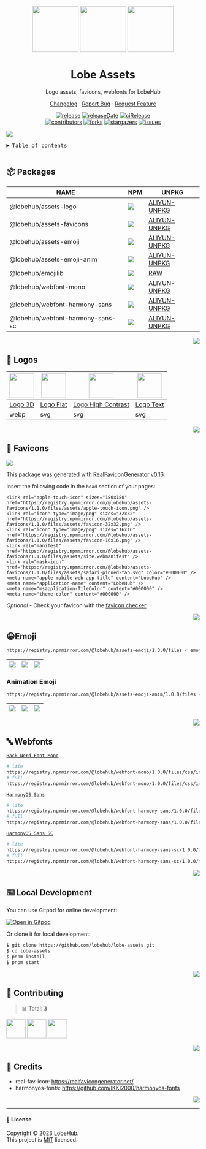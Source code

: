 <a name="readme-top"></a>

<div align="center">

<img height="120" src="https://registry.npmmirror.com/@lobehub/assets-logo/1.0.0/files/assets/logo-3d.webp">
<img height="120" src="https://gw.alipayobjects.com/zos/kitchen/qJ3l3EPsdW/split.svg">
<img height="120" src="https://registry.npmmirror.com/@lobehub/assets-emoji/1.3.0/files/assets/package.webp">

<h1 align="center">Lobe Assets</h1>

Logo assets, favicons, webfonts for LobeHub

[Changelog](./CHANGELOG.md) · [Report Bug][issues-url] · [Request Feature][issues-url]

<!-- SHIELD GROUP -->

[![release][release-shield]][release-url]
[![releaseDate][release-date-shield]][release-date-url]
[![ciRelease][ci-release-shield]][ci-release-url] <br/>
[![contributors][contributors-shield]][contributors-url]
[![forks][forks-shield]][forks-url]
[![stargazers][stargazers-shield]][stargazers-url]
[![issues][issues-shield]][issues-url]

</div>

![](https://raw.githubusercontent.com/andreasbm/readme/master/assets/lines/rainbow.png)

<details>
<summary><kbd>Table of contents</kbd></summary>

#### TOC

- [📦 Packages](#-packages)

- [🤯 Logos](#-logos)

- [💞 Favicons](#-favicons)

- [😀Emoji](#emoji)

  - [Animation Emoji](#animation-emoji)

- [🔤 Webfonts](#-webfonts)

- [⌨️ Local Development](#️-local-development)

- [🤝 Contributing](#-contributing)

- [🔗 Credits](#-credits)

####

</details>

<br />

## 📦 Packages

| NAME                             | NPM                                                                                       | UNPKG                                                |
| -------------------------------- | ----------------------------------------------------------------------------------------- | ---------------------------------------------------- |
| @lobehub/assets-logo             | [![][assets-logo-release]][assets-logo-release-url]                                       | [ALIYUN-UNPKG][assets-logo-unpkg]                    |
| @lobehub/assets-favicons         | [![][assets-favicons-release]][assets-favicons-release-url]                               | [ALIYUN-UNPKG][assets-favicons-unpkg]                |
| @lobehub/assets-emoji            | [![][assets-emoji-release]][assets-emoji-release-url]                                     | [ALIYUN-UNPKG][assets-emoji-unpkg]                   |
| @lobehub/assets-emoji-anim       | [![][assets-emoji-anim-release]][assets-emoji-anim-release-url]                           | [ALIYUN-UNPKG][assets-emoji-anim-unpkg]              |
| @lobehub/emojilib                | [![][emojilib-release]][emojilib-release-url]                                             | [RAW][emojilib-unpkg]                                |
| @lobehub/webfont-mono            | [![][assets-webfont-mono-release]][assets-webfont-mono-release-url]                       | [ALIYUN-UNPKG][assets-webfont-mono-unpkg]            |
| @lobehub/webfont-harmony-sans    | [![][assets-webfont-harmony-sans-release]][assets-webfont-harmony-sans-release-url]       | [ALIYUN-UNPKG][assets-webfont-harmony-sans-unpkg]    |
| @lobehub/webfont-harmony-sans-sc | [![][assets-webfont-harmony-sans-sc-release]][assets-webfont-harmony-sans-sc-release-url] | [ALIYUN-UNPKG][assets-webfont-harmony-sans-sc-unpkg] |

<!-- @lobehub/assets-logo -->

[assets-logo-release]: https://img.shields.io/npm/v/@lobehub/assets-logo?label=%F0%9F%A4%AF%20NPM
[assets-logo-release-url]: https://www.npmjs.com/package/@lobehub/assets-logo
[assets-logo-unpkg]: https://registry.npmmirror.com/@lobehub/assets-logo

<!-- @lobehub/assets-favicons -->

[assets-favicons-release]: https://img.shields.io/npm/v/@lobehub/assets-favicons?label=%F0%9F%A4%AF%20NPM
[assets-favicons-release-url]: https://www.npmjs.com/package/@lobehub/assets-favicons
[assets-favicons-unpkg]: https://registry.npmmirror.com/@lobehub/assets-favicons

<!-- @lobehub/assets-emoji -->

[assets-emoji-release]: https://img.shields.io/npm/v/@lobehub/assets-emoji?label=%F0%9F%A4%AF%20NPM
[assets-emoji-release-url]: https://www.npmjs.com/package/@lobehub/assets-emoji
[assets-emoji-unpkg]: https://registry.npmmirror.com/@lobehub/assets-emoji

<!-- @lobehub/assets-emoji-anim -->

[assets-emoji-anim-release]: https://img.shields.io/npm/v/@lobehub/assets-emoji-anim?label=%F0%9F%A4%AF%20NPM
[assets-emoji-anim-release-url]: https://www.npmjs.com/package/@lobehub/assets-emoji-anim
[assets-emoji-anim-unpkg]: https://registry.npmmirror.com/@lobehub/assets-emoji-anim

<!-- @lobehub/emojilib -->

[emojilib-release]: https://img.shields.io/npm/v/@lobehub/emojilib?label=%F0%9F%A4%AF%20NPM
[emojilib-release-url]: https://www.npmjs.com/package/@lobehub/emojilib
[emojilib-unpkg]: https://raw.githubusercontent.com/lobehub/lobe-assets/master/packages/emojilib/index.json

<!-- @lobehub/webfont-mono -->

[assets-webfont-mono-release]: https://img.shields.io/npm/v/@lobehub/webfont-mono?label=%F0%9F%A4%AF%20NPM
[assets-webfont-mono-release-url]: https://www.npmjs.com/package/@lobehub/webfont-mono
[assets-webfont-mono-unpkg]: https://registry.npmmirror.com/@lobehub/webfont-mono

<!-- @lobehub/webfont-harmony-sans -->

[assets-webfont-harmony-sans-release]: https://img.shields.io/npm/v/@lobehub/webfont-harmony-sans?label=%F0%9F%A4%AF%20NPM
[assets-webfont-harmony-sans-release-url]: https://www.npmjs.com/package/@lobehub/webfont-harmony-sans
[assets-webfont-harmony-sans-unpkg]: https://registry.npmmirror.com/@lobehub/webfont-harmony-sans

<!-- @lobehub/webfont-harmony-sans-sc -->

[assets-webfont-harmony-sans-sc-release]: https://img.shields.io/npm/v/@lobehub/webfont-harmony-sans-sc?label=%F0%9F%A4%AF%20NPM
[assets-webfont-harmony-sans-sc-release-url]: https://www.npmjs.com/package/@lobehub/webfont-harmony-sans-sc
[assets-webfont-harmony-sans-sc-unpkg]: https://registry.npmmirror.com/@lobehub/webfont-harmony-sans-sc

<div align="right">

[![][back-to-top]](#readme-top)

</div>

## 🤯 Logos

| <img src="https://https://registry.npmmirror.com/@lobehub/assets-logo/1.0.0/files/assets/logo-3d.webp" width="64" > | <img src="https://npm.elemecdn.com/@lobehub/assets-logo/assets/logo-flat.svg" width="64" > | <img src="https://npm.elemecdn.com/@lobehub/assets-logo/assets/logo-high-contrast.svg" width="64" > | <img src="https://npm.elemecdn.com/@lobehub/assets-logo/assets/logo-text.svg" width="64" > |
| ------------------------------------------------------------------------------------------------------------------- | ------------------------------------------------------------------------------------------ | --------------------------------------------------------------------------------------------------- | ------------------------------------------------------------------------------------------ |
| [Logo 3D][logo-3d]                                                                                                  | [Logo Flat][logo-flat]                                                                     | [Logo High Contrast][logo-high-contrast]                                                            | [Logo Text][logo-text]                                                                     |
| webp                                                                                                                | svg                                                                                        | svg                                                                                                 | svg                                                                                        |

[logo-3d]: https://https://registry.npmmirror.com/@lobehub/assets-logo/1.1.0/files//assets/logo-3d.webp
[logo-flat]: https://https://registry.npmmirror.com/@lobehub/assets-logo/1.1.0/files//assets/logo-flat.svg
[logo-high-contrast]: https://https://registry.npmmirror.com/@lobehub/assets-logo/1.1.0/files//assets/logo-high-contrast.svg
[logo-text]: https://https://registry.npmmirror.com/@lobehub/assets-logo/1.1.0/files/assets/logo-text.svg

<div align="right">

[![][back-to-top]](#readme-top)

</div>

## 💞 Favicons

![](https://github.com/lobehub/lobe-assets/blob/master/docs/preview.png?raw=true)

This package was generated with [RealFaviconGenerator](https://realfavicongenerator.net/) [v0.16](https://realfavicongenerator.net/change_log#v0.16)

Insert the following code in the `head` section of your pages:

```
<link rel="apple-touch-icon" sizes="180x180" href="https://registry.npmmirror.com/@lobehub/assets-favicons/1.1.0/files/assets/apple-touch-icon.png" />
<link rel="icon" type="image/png" sizes="32x32" href="https://registry.npmmirror.com/@lobehub/assets-favicons/1.1.0/files/assets/favicon-32x32.png" />
<link rel="icon" type="image/png" sizes="16x16" href="https://registry.npmmirror.com/@lobehub/assets-favicons/1.1.0/files/assets/favicon-16x16.png" />
<link rel="manifest" href="https://registry.npmmirror.com/@lobehub/assets-favicons/1.1.0/files/assets/site.webmanifest" />
<link rel="mask-icon" href="https://registry.npmmirror.com/@lobehub/assets-favicons/1.1.0/files/assets/safari-pinned-tab.svg" color="#000000" />
<meta name="apple-mobile-web-app-title" content="LobeHub" />
<meta name="application-name" content="LobeHub" />
<meta name="msapplication-TileColor" content="#000000" />
<meta name="theme-color" content="#000000" />
```

_Optional_ - Check your favicon with the [favicon checker](https://realfavicongenerator.net/favicon_checker)

<div align="right">

[![][back-to-top]](#readme-top)

</div>

## 😀Emoji

```bash
https://registry.npmmirror.com/@lobehub/assets-emoji/1.3.0/files < emoji-name > .webp
```

| ![][emoji-1] | ![][emoji-2] | ![][emoji-3] |
| ------------ | ------------ | ------------ |

[emoji-1]: https://registry.npmmirror.com/@lobehub/assets-emoji/1.3.0/files/assets/face-with-diagonal-mouth.webp
[emoji-2]: https://registry.npmmirror.com/@lobehub/assets-emoji/1.3.0/files/assets/face-with-hand-over-mouth.webp
[emoji-3]: https://registry.npmmirror.com/@lobehub/assets-emoji/1.3.0/files/assets/face-with-peeking-eye.webp

### Animation Emoji

```bash
https://registry.npmmirror.com/@lobehub/assets-emoji-anim/1.0.0/files < emoji-name > .webp
```

| ![][emoji-1] | ![][emoji-2] | ![][emoji-3] |
| ------------ | ------------ | ------------ |

[emoji-anim-1]: https://registry.npmmirror.com/@lobehub/assets-emoji-anim/1.0.0/files/assets/face-with-diagonal-mouth.webp
[emoji-anim-2]: https://registry.npmmirror.com/@lobehub/assets-emoji-anim/1.0.0/files/assets/face-with-hand-over-mouth.webp
[emoji-anim-3]: https://registry.npmmirror.com/@lobehub/assets-emoji-anim/1.0.0/files/files/assets/face-with-peeking-eye.webp

<div align="right">

[![][back-to-top]](#readme-top)

</div>

## 🔤 Webfonts

[`Hack Nerd Font Mono`](https://registry.npmmirror.com/@lobehub/webfont-mono/1.0.0/files/css/index.css)

```sh
# lite
https://registry.npmmirror.com/@lobehub/webfont-mono/1.0.0/files/css/index.css
# full
https://registry.npmmirror.com/@lobehub/webfont-mono/1.0.0/files/css/index-full.css
```

[`HarmonyOS Sans`](https://registry.npmmirror.com/@lobehub/webfont-harmony-sans/1.0.0/files/webfont-harmony-sans/css/index.css)

```sh
# lite
https://registry.npmmirror.com/@lobehub/webfont-harmony-sans/1.0.0/files/css/index.css
# full
https://registry.npmmirror.com/@lobehub/webfont-harmony-sans/1.0.0/files/css/index-full.css
```

[`HarmonyOS Sans SC`](https://registry.npmmirror.com/@lobehub/webfont-harmony-sans-sc/1.0.0/files/css/index.css)

```sh
# lite
https://registry.npmmirror.com/@lobehub/webfont-harmony-sans-sc/1.0.0/files/css/index.css
# full
https://registry.npmmirror.com/@lobehub/webfont-harmony-sans-sc/1.0.0/files/css/index-full.css
```

<div align="right">

[![][back-to-top]](#readme-top)

</div>

## ⌨️ Local Development

You can use Gitpod for online development:

[![Open in Gitpod](https://gitpod.io/button/open-in-gitpod.svg)][gitpod-url]

Or clone it for local development:

```bash
$ git clone https://github.com/lobehub/lobe-assets.git
$ cd lobe-assets
$ pnpm install
$ pnpm start
```

<div align="right">

[![][back-to-top]](#readme-top)

</div>

## 🤝 Contributing

<!-- CONTRIBUTION GROUP -->

> 📊 Total: <kbd>**3**</kbd>

<a href="https://github.com/canisminor1990" title="canisminor1990">
  <img src="https://avatars.githubusercontent.com/u/17870709?v=4" width="50" />
</a>
<a href="https://github.com/actions-user" title="actions-user">
  <img src="https://avatars.githubusercontent.com/u/65916846?v=4" width="50" />
</a>
<a href="https://github.com/apps/dependabot" title="dependabot[bot]">
  <img src="https://avatars.githubusercontent.com/in/29110?v=4" width="50" />
</a>

<!-- CONTRIBUTION END -->

<div align="right">

[![][back-to-top]](#readme-top)

</div>

## 🔗 Credits

- real-fav-icon: <https://realfavicongenerator.net/>
- harmonyos-fonts: <https://github.com/IKKI2000/harmonyos-fonts>

<div align="right">

[![][back-to-top]](#readme-top)

</div>

---

#### 📝 License

Copyright © 2023 [LobeHub][profile-url]. <br />
This project is [MIT](./LICENSE) licensed.

<!-- LINK GROUP -->

[profile-url]: https://github.com/lobehub
[gitpod-url]: https://gitpod.io/#https://github.com/lobehub/lobe-assets

<!-- SHIELD LINK GROUP -->

[back-to-top]: https://img.shields.io/badge/-BACK_TO_TOP-151515?style=flat-square

<!-- release -->

[release-shield]: https://img.shields.io/npm/v/@lobehub/assets?label=%F0%9F%A4%AF%20NPM
[release-url]: https://www.npmjs.com/package/@lobehub/assets

<!-- releaseDate -->

[release-date-shield]: https://img.shields.io/github/release-date/lobehub/lobe-assets?style=flat
[release-date-url]: https://github.com/lobehub/lobe-assets/releases

<!-- ciRelease -->

[ci-release-shield]: https://github.com/lobehub/lobe-assets/workflows/Release%20CI/badge.svg
[ci-release-url]: https://github.com/lobehub/lobe-assets/actions?query=workflow%3ARelease%20CI

<!-- contributors -->

[contributors-shield]: https://img.shields.io/github/contributors/lobehub/lobe-assets.svg?style=flat
[contributors-url]: https://github.com/lobehub/lobe-assets/graphs/contributors

<!-- forks -->

[forks-shield]: https://img.shields.io/github/forks/lobehub/lobe-assets.svg?style=flat
[forks-url]: https://github.com/lobehub/lobe-assets/network/members

<!-- stargazers -->

[stargazers-shield]: https://img.shields.io/github/stars/lobehub/lobe-assets.svg?style=flat
[stargazers-url]: https://github.com/lobehub/lobe-assets/stargazers

<!-- issues -->

[issues-shield]: https://img.shields.io/github/issues/lobehub/lobe-assets.svg?style=flat
[issues-url]: https://github.com/lobehub/lobe-assets/issues/new/choose
